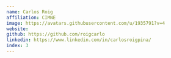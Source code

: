 ```yaml
---
name: Carlos Roig
affiliation: CIMNE
image: https://avatars.githubusercontent.com/u/1935791?v=4
website:
github: https://github.com/roigcarlo
linkedin: https://www.linkedin.com/in/carlosroigpina/
index: 3
---
```

